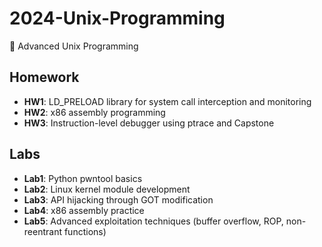 # 2024-Unix-Programming
🌷 Advanced Unix Programming

## Homework
- **HW1**: LD_PRELOAD library for system call interception and monitoring
- **HW2**: x86 assembly programming
- **HW3**: Instruction-level debugger using ptrace and Capstone

## Labs
- **Lab1**: Python pwntool basics
- **Lab2**: Linux kernel module development
- **Lab3**: API hijacking through GOT modification
- **Lab4**: x86 assembly practice
- **Lab5**: Advanced exploitation techniques (buffer overflow, ROP, non-reentrant functions)